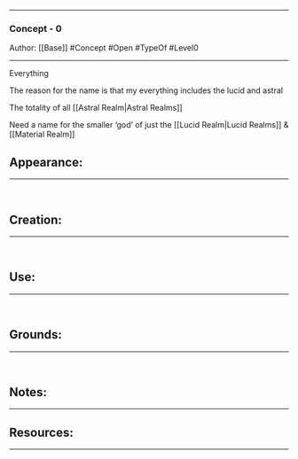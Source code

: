 - - -
### Concept - 0
Author: [[Base]]
#Concept #Open #TypeOf #Level0
- - - 
Everything

The reason for the name is that my everything includes the lucid and astral

The totality of all [[Astral Realm|Astral Realms]]

Need a name for the smaller ‘god’ of just the [[Lucid Realm|Lucid Realms]] & [[Material Realm]]

## Appearance:<br>
- - -

<br>

## Creation: <br>
- - -
<br>

## Use:<br>
- - -
<br>

## Grounds:<br>
- - -
<br>

## Notes:<br>
- - - 


## Resources:
- - -
